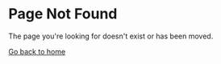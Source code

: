 # Page Not Found

The page you're looking for doesn't exist or has been moved.

[Go back to home](/#/)
